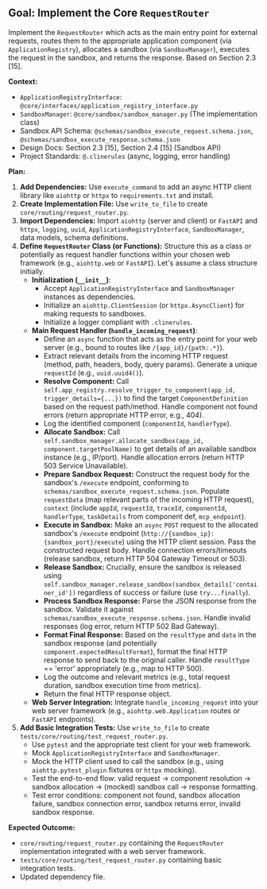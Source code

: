 ## Goal: Implement the Core `RequestRouter`

Implement the `RequestRouter` which acts as the main entry point for external requests, routes them to the appropriate application component (via `ApplicationRegistry`), allocates a sandbox (via `SandboxManager`), executes the request in the sandbox, and returns the response. Based on Section 2.3 [15].

**Context:**
*   `ApplicationRegistryInterface`: `@core/interfaces/application_registry_interface.py`
*   `SandboxManager`: `@core/sandbox/sandbox_manager.py` (The implementation class)
*   Sandbox API Schema: `@schemas/sandbox_execute_request.schema.json`, `@schemas/sandbox_execute_response.schema.json`
*   Design Docs: Section 2.3 [15], Section 2.4 [15] (Sandbox API)
*   Project Standards: `@.clinerules` (async, logging, error handling)

**Plan:**

1.  **Add Dependencies:** Use `execute_command` to add an async HTTP client library like `aiohttp` or `httpx` to `requirements.txt` and install.
2.  **Create Implementation File:** Use `write_to_file` to create `core/routing/request_router.py`.
3.  **Import Dependencies:** Import `aiohttp` (server and client) or `FastAPI` and `httpx`, `logging`, `uuid`, `ApplicationRegistryInterface`, `SandboxManager`, data models, schema definitions.
4.  **Define `RequestRouter` Class (or Functions):** Structure this as a class or potentially as request handler functions within your chosen web framework (e.g., `aiohttp.web` or `FastAPI`). Let's assume a class structure initially.
    *   **Initialization (`__init__`)**:
        *   Accept `ApplicationRegistryInterface` and `SandboxManager` instances as dependencies.
        *   Initialize an `aiohttp.ClientSession` (or `httpx.AsyncClient`) for making requests to sandboxes.
        *   Initialize a logger compliant with `.clinerules`.
    *   **Main Request Handler (`handle_incoming_request`)**:
        *   Define an `async` function that acts as the entry point for your web server (e.g., bound to routes like `/{app_id}/{path:.*}`).
        *   Extract relevant details from the incoming HTTP request (method, path, headers, body, query params). Generate a unique `requestId` (e.g., `uuid.uuid4()`).
        *   **Resolve Component:** Call `self.app_registry.resolve_trigger_to_component(app_id, trigger_details={...})` to find the target `ComponentDefinition` based on the request path/method. Handle component not found errors (return appropriate HTTP error, e.g., 404).
        *   Log the identified component (`componentId`, `handlerType`).
        *   **Allocate Sandbox:** Call `self.sandbox_manager.allocate_sandbox(app_id, component.targetPoolName)` to get details of an available sandbox instance (e.g., IP/port). Handle allocation errors (return HTTP 503 Service Unavailable).
        *   **Prepare Sandbox Request:** Construct the request body for the sandbox's `/execute` endpoint, conforming to `schemas/sandbox_execute_request.schema.json`. Populate `requestData` (map relevant parts of the incoming HTTP request), `context` (include `appId`, `requestId`, `traceId`, `componentId`, `handlerType`, `taskDetails` from component def, `mcp_endpoint`).
        *   **Execute in Sandbox:** Make an `async` `POST` request to the allocated sandbox's `/execute` endpoint (`http://{sandbox_ip}:{sandbox_port}/execute`) using the HTTP client session. Pass the constructed request body. Handle connection errors/timeouts (release sandbox, return HTTP 504 Gateway Timeout or 503).
        *   **Release Sandbox:** Crucially, ensure the sandbox is released using `self.sandbox_manager.release_sandbox(sandbox_details['container_id'])` regardless of success or failure (use `try...finally`).
        *   **Process Sandbox Response:** Parse the JSON response from the sandbox. Validate it against `schemas/sandbox_execute_response.schema.json`. Handle invalid responses (log error, return HTTP 502 Bad Gateway).
        *   **Format Final Response:** Based on the `resultType` and `data` in the sandbox response (and potentially `component.expectedResultFormat`), format the final HTTP response to send back to the original caller. Handle `resultType` == 'error' appropriately (e.g., map to HTTP 500).
        *   Log the outcome and relevant metrics (e.g., total request duration, sandbox execution time from metrics).
        *   Return the final HTTP response object.
    *   **Web Server Integration:** Integrate `handle_incoming_request` into your web server framework (e.g., `aiohttp.web.Application` routes or `FastAPI` endpoints).
5.  **Add Basic Integration Tests:** Use `write_to_file` to create `tests/core/routing/test_request_router.py`.
    *   Use `pytest` and the appropriate test client for your web framework.
    *   Mock `ApplicationRegistryInterface` and `SandboxManager`.
    *   Mock the HTTP client used to call the sandbox (e.g., using `aiohttp.pytest_plugin` fixtures or `httpx` mocking).
    *   Test the end-to-end flow: valid request -> component resolution -> sandbox allocation -> (mocked) sandbox call -> response formatting.
    *   Test error conditions: component not found, sandbox allocation failure, sandbox connection error, sandbox returns error, invalid sandbox response.

**Expected Outcome:**
*   `core/routing/request_router.py` containing the `RequestRouter` implementation integrated with a web server framework.
*   `tests/core/routing/test_request_router.py` containing basic integration tests.
*   Updated dependency file.
